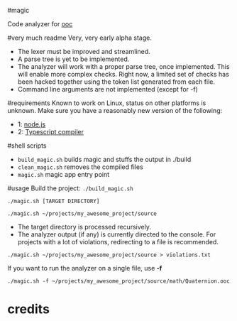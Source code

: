 #magic

Code analyzer for [ooc](http://ooc-lang.org)

#very much readme
Very, very early alpha stage.
* The lexer must be improved and streamlined.
* A parse tree is yet to be implemented.
* The analyzer will work with a proper parse tree, once implemented.
This will enable more complex checks. Right now, a limited set of checks has been hacked together using the
token list generated from each file.
* Command line arguments are not implemented (except for -f)

#requirements
Known to work on Linux, status on other platforms is unknown.
Make sure you have a reasonably new version of the following:
* 1: [node.js](http://nodejs.org/)
* 2: [Typescript compiler](http://www.typescriptlang.org/)

#shell scripts
* ```build_magic.sh``` builds magic and stuffs the output in ./build
* ```clean_magic.sh``` removes the compiled files
* ```magic.sh``` magic app entry point

#usage
Build the project: ```./build_magic.sh```

```
./magic.sh [TARGET DIRECTORY]
```
```
./magic.sh ~/projects/my_awesome_project/source
```
* The target directory is processed recursively.
* The analyzer output (if any) is currently directed to the console. For projects
with a lot of violations, redirecting to a file is recommended.
```
./magic.sh ~/projects/my_awesome_project/source > violations.txt
```
If you want to run the analyzer on a single file, use __-f__
```
./magic.sh -f ~/projects/my_awesome_project/source/math/Quaternion.ooc
```

# credits

